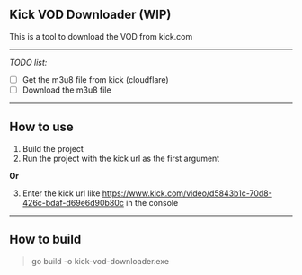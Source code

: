 ## Kick VOD Downloader (WIP)

This is a tool to download the VOD from kick.com

---

_TODO list:_

- [ ] Get the m3u8 file from kick (cloudflare)
- [ ] Download the m3u8 file

---

## How to use

1. Build the project
2. Run the project with the kick url as the first argument

__Or__

3. Enter the kick url like https://www.kick.com/video/d5843b1c-70d8-426c-bdaf-d69e6d90b80c in the console


---

## How to build

> go build -o kick-vod-downloader.exe
